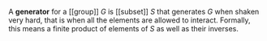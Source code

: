A **generator** for a [[group]] $G$ is [[subset]] $S$ that generates $G$ when shaken very hard, that is when all the elements are allowed to interact. Formally, this means a finite product of elements of $S$ as well as their inverses.